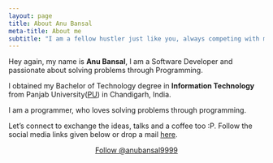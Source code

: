 ```yaml
---
layout: page
title: About Anu Bansal
meta-title: About me
subtitle: "I am a fellow hustler just like you, always competing with my past self<br> "
---
```


<div id="aboutme-section">

<p class="about-text">
<span class="fa fa-briefcase about-icon"></span>
  Hey again, my name is <strong>Anu Bansal</strong>, I am a Software Developer and passionate about solving problems through Programming.
</p>

<p class="about-text">
<span class="fa fa-graduation-cap about-icon"></span>
I obtained my Bachelor of Technology degree in <strong>Information Technology </strong>from Panjab University(<a target="_blank" href="http://puchd.ac.in/">PU</a>) in Chandigarh, India.
</p>

<p class="about-text">
<span class="fa fa-code about-icon"></span>
I am a programmer, who loves solving problems through programming.
</p>

<p class="about-text">
<span class="fa fa-heart about-icon"></span>
</p>

<p class="about-text">
<span class="fa fa-envelope about-icon"></span>
Let’s connect to exchange the ideas, talks and a coffee too :P. Follow the social media links given below or drop a mail <a target="_blank" href="mailto:anubansal9999@gmail.com">here</a>.
</p>


<center>
	<a href="https://twitter.com/anubansal9999" class="twitter-follow-button" data-size="large" data-show-count="false">Follow @anubansal9999</a>
	<script async src="//platform.twitter.com/widgets.js" charset="utf-8"></script>
</center>
<br>
